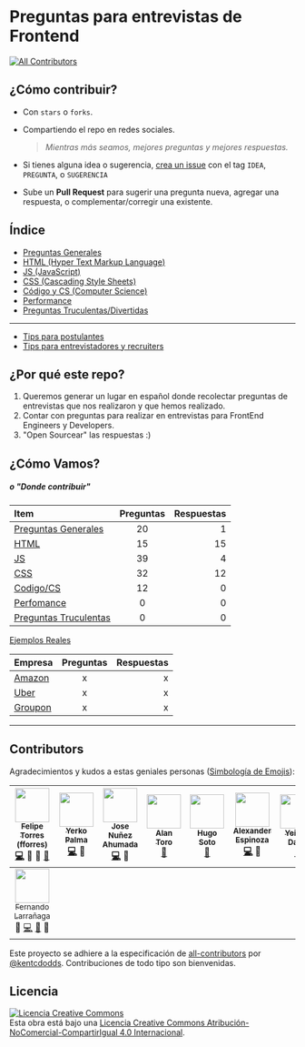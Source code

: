 # Preguntas para entrevistas de Frontend

[![All Contributors](https://img.shields.io/badge/all_contributors-8-orange.svg?style=flat-square)](#contributors)

## ¿Cómo contribuir?

- Con `stars` o `forks`.
- Compartiendo el repo en redes sociales.

  > _Mientras más seamos, mejores preguntas y mejores respuestas._

- Si tienes alguna idea o sugerencia, [crea un issue](https://github.com/fforres/preguntas-y-respuestas-entrevistas-frontend/issues/new) con el tag `IDEA`, `PREGUNTA`, o `SUGERENCIA`

- Sube un **Pull Request** para sugerir una pregunta nueva, agregar una respuesta, o complementar/corregir una existente.

## Índice

- [Preguntas Generales](./generales)
- [HTML (Hyper Text Markup Language)](./html)
- [JS (JavaScript)](./js)
- [CSS (Cascading Style Sheets)](./css)
- [Código y CS (Computer Science)](./cs)
- [Performance](./performance)
- [Preguntas Truculentas/Divertidas](./tricky)

--------------------------------------------------------------------------------

- [Tips para postulantes]('./tips_interviewees')
- [Tips para entrevistadores y recruiters]('./tips_interviewers_and_recruiters')

## ¿Por qué este repo?

1. Queremos generar un lugar en español donde recolectar preguntas de entrevistas que nos realizaron y que hemos realizado.
2. Contar con preguntas para realizar en entrevistas para FrontEnd Engineers y Developers.
3. "Open Sourcear" las respuestas :)

## ¿Cómo Vamos?

##### _o "Donde contribuir"_

Item                               | Preguntas | Respuestas
:--------------------------------- | :-------: | ---------:
[Preguntas Generales](./generales) |    20     |          1
[HTML](./html)                     |    15     |         15
[JS](./js)                         |    39     |          4
[CSS](./css)                       |    32     |         12
[Codigo/CS](./cs)                  |    12     |          0
[Perfomance](./performance)        |     0     |          0
[Preguntas Truculentas](./tricky)  |     0     |          0

[Ejemplos Reales](./ejemplos)

Empresa                       | Preguntas | Respuestas
:---------------------------- | :-------: | ---------:
[Amazon](./ejemplos/Amazon)   |     x     |          x
[Uber](./ejemplos/Uber)       |     x     |          x
[Groupon](./ejemplos/Groupon) |     x     |          x

--------------------------------------------------------------------------------

## Contributors

Agradecimientos y kudos a estas geniales personas ([Simbología de Emojis](https://github.com/kentcdodds/all-contributors#emoji-key)):

<!-- ALL-CONTRIBUTORS-LIST:START - Do not remove or modify this section -->
| [<img src="https://avatars.githubusercontent.com/u/952992?v=3" width="60px;"/><br /><sub>Felipe Torres (fforres)</sub>](http://www.fforr.es)<br />[💻](https://github.com/fforres/preguntas-y-respuestas-entrevistas-frontend/commits?author=fforres) 💁 👀 [📖](https://github.com/fforres/preguntas-y-respuestas-entrevistas-frontend/commits?author=fforres) | [<img src="https://avatars.githubusercontent.com/u/5105812?v=3" width="60px;"/><br /><sub>Yerko Palma</sub>](https://yerkopalma.me)<br />[💻](https://github.com/fforres/preguntas-y-respuestas-entrevistas-frontend/commits?author=YerkoPalma) 💁 | [<img src="https://avatars.githubusercontent.com/u/6550470?v=3" width="60px;"/><br /><sub>Jose Nuñez Ahumada</sub>](https://twitter.com/jsDotx3)<br />[💻](https://github.com/fforres/preguntas-y-respuestas-entrevistas-frontend/commits?author=jsDotx3) 💁 | [<img src="https://avatars.githubusercontent.com/u/15242024?v=3" width="60px;"/><br /><sub>Alan Toro</sub>](https://github.com/alantoro)<br />[📖](https://github.com/fforres/preguntas-y-respuestas-entrevistas-frontend/commits?author=alantoro) | [<img src="https://avatars.githubusercontent.com/u/3346428?v=3" width="60px;"/><br /><sub>Hugo Soto</sub>](https://github.com/hsorellana)<br />[📖](https://github.com/fforres/preguntas-y-respuestas-entrevistas-frontend/commits?author=hsorellana) | [<img src="https://avatars.githubusercontent.com/u/7150994?v=3" width="60px;"/><br /><sub>Alexander Espinoza</sub>](https://twitter.com/alexander_eb)<br />[💻](https://github.com/fforres/preguntas-y-respuestas-entrevistas-frontend/commits?author=alexandereb) 💁 | [<img src="https://avatars3.githubusercontent.com/u/9127504?v=3" width="60px;"/><br /><sub>Yeison Daza</sub>](yeion7.now.sh)<br />[📖](https://github.com/fforres/preguntas-y-respuestas-entrevistas-frontend/commits?author=yeion7) |
| :---: | :---: | :---: | :---: | :---: | :---: | :---: |
| [<img src="https://avatars0.githubusercontent.com/u/3161019?v=4" width="60px;"/><br /><sub>Fernando Larrañaga</sub>](http://xabadu.com)<br />💁 [💻](https://github.com/fforres/preguntas-y-respuestas-entrevistas-frontend/commits?author=Xabadu) [📖](https://github.com/fforres/preguntas-y-respuestas-entrevistas-frontend/commits?author=Xabadu) 👀 |
<!-- ALL-CONTRIBUTORS-LIST:END -->

Este proyecto se adhiere a la especificación de  [all-contributors](https://github.com/kentcdodds/all-contributors) por [@kentcdodds](https://github.com/kentcdodds). Contribuciones de todo tipo son bienvenidas.


## Licencia
<a rel="license" href="http://creativecommons.org/licenses/by-nc-sa/4.0/"><img alt="Licencia Creative Commons" style="border-width:0" src="https://i.creativecommons.org/l/by-nc-sa/4.0/88x31.png" /></a><br />Esta obra está bajo una <a rel="license" href="http://creativecommons.org/licenses/by-nc-sa/4.0/">Licencia Creative Commons Atribución-NoComercial-CompartirIgual 4.0 Internacional</a>.
